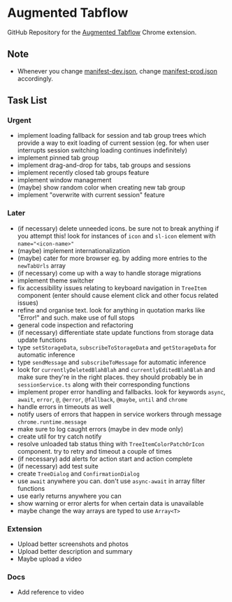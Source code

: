 # Augmented Tabflow

GitHub Repository for the [Augmented Tabflow](https://chromewebstore.google.com/detail/augmented-tabflow/aaopjlakghchpkfolggoiblacllaekho) Chrome extension.

## Note

- Whenever you change [manifest-dev.json](manifest-dev.json), change [manifest-prod.json](manifest-prod.json) accordingly.

## Task List

### Urgent

- implement loading fallback for session and tab group trees which provide a way to exit loading of current session (eg. for when user interrupts session switching
  loading continues indefinitely)
- implement pinned tab group
- implement drag-and-drop for tabs, tab groups and sessions
- implement recently closed tab groups feature
- implement window management
- (maybe) show random color when creating new tab group
- implement "overwrite with current session" feature

### Later

- (if necessary) delete unneeded icons. be sure not to break anything if you attempt this! look for instances of `icon` and `sl-icon` element with `name="<icon-name>"`
- (maybe) implement internationalization
- (maybe) cater for more browser eg. by adding more entries to the `newTabUrls` array
- (if necessary) come up with a way to handle storage migrations
- implement theme switcher
- fix accessibility issues relating to keyboard navigation in `TreeItem` component (enter should cause element click and other focus related issues)
- refine and organise text. look for anything in quotation marks like "Error!" and such. make use of full stops
- general code inspection and refactoring
- (if necessary) differentiate state update functions from storage data update functions
- type `setStorageData`, `subscribeToStorageData` and `getStorageData` for automatic inference
- type `sendMessage` and `subscribeToMessage` for automatic inference
- look for `currentlyDeletedBlahBlah` and `currentlyEditedBlahBlah` and make sure they're in the right places. they should probably be in `sessionService.ts` along with their corresponding functions
- implement proper error handling and fallbacks. look for keywords `async`, `await`, `error`, `@`, `@error`, `@fallback`, `@maybe`, `until` and `chrome`
- handle errors in timeouts as well
- notify users of errors that happen in service workers through message `chrome.runtime.message`
- make sure to log caught errors (maybe in dev mode only)
- create util for try catch notify
- resolve unloaded tab status thing with `TreeItemColorPatchOrIcon` component. try to retry and timeout a couple of times
- (if necessary) add alerts for action start and action complete
- (if necessary) add test suite
- create `TreeDialog` and `ConfirmationDialog`
- use `await` anywhere you can. don't use `async-await` in array filter functions
- use early returns anywhere you can
- show warning or error alerts for when certain data is unavailable
- maybe change the way arrays are typed to use `Array<T>`

### Extension

- Upload better screenshots and photos
- Upload better description and summary
- Maybe upload a video

### Docs

- Add reference to video
